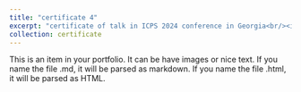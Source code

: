 ```yaml
---
title: "certificate 4"
excerpt: "certificate of talk in ICPS 2024 conference in Georgia<br/><img src='/images/certificate_4.jpg'>"
collection: certificate
---
```


This is an item in your portfolio. It can be have images or nice text. If you name the file .md, it will be parsed as markdown. If you name the file .html, it will be parsed as HTML. 

